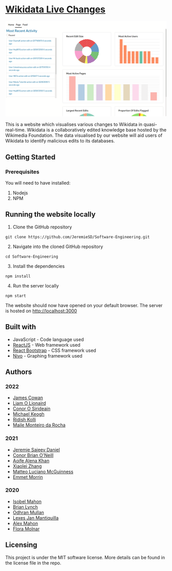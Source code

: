 # [Wikidata Live Changes](https://jeremiesd.github.io/Software-Engineering/)

![banner](data/Dashboard.gif)

This is a website which visualises various changes to Wikidata in quasi-real-time. Wikidata is a collaboratively edited knowledge base hosted by the Wikimedia Foundation. The data visualised by our website will aid users of Wikidata to identify malicious edits to its databases.

## Getting Started

### Prerequisites

You will need to have installed:

1. Nodejs
2. NPM

## Running the website locally

1. Clone the GitHub repository

```
git clone https://github.com/JeremieSD/Software-Engineering.git
```

2. Navigate into the cloned GitHub repository

```
cd Software-Engineering
```

3. Install the dependencies

```
npm install
```

4. Run the server locally

```
npm start
```

The website should now have opened on your default browser. The server is hosted on [http://localhost:3000](http://localhost:3000)

## Built with

* JavaScript - Code language used
* [ReactJS](https://reactjs.org/) - Web framework used
* [React Bootstrap](https://react-bootstrap.github.io/) - CSS framework used
* [Nivo](https://nivo.rocks/) - Graphing framework used

## Authors
### 2022
* [James Cowan](https://github.com/JayCowan)
* [Liam O Lionaird](https://github.com/liam-ol)
* [Conor O Sirideain](https://github.com/Tepja16)
* [Michael Keogh](https://github.com/M-Keogh)
* [Ridish Kolli](https://github.com/ridish05)
* [Maile Monteiro da Rocha](https://github.com/maile-mdr)

### 2021
* [Jeremie Sajeev Daniel](https://github.com/JeremieSD)
* [Conor Brian O'Neill](https://github.com/conoro24)
* [Aoife Alena Khan](https://github.com/aoife-K)
* [Xiaolei Zhang](https://github.com/Xiaoleiii)
* [Matteo Luciano McGuinness](https://github.com/m477301)
* [Emmet Morrin](https://github.com/Unimuspanet)

### 2020
* [Isobel Mahon](https://github.com/isobelm)
* [Brian Lynch](https://github.com/brianlunch)
* [Odhran Mullan](https://github.com/omullan)
* [Lexes Jan Mantiquilla](https://github.com/lexesjan)
* [Alex Mahon](https://github.com/Juuiko)
* [Flora Molnar](https://github.com/flora-m)

## Licensing 
This project is under the MIT software license. More details can be found in the license file in the repo.
